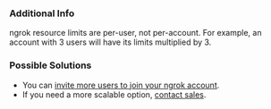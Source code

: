 ### Additional Info

ngrok resource limits are per-user, not per-account. For example, an account with 3 users will have its limits multiplied by 3.

### Possible Solutions

- You can [invite more users to join your ngrok account](/docs/iam/users/#invitations).
- If you need a more scalable option, [contact sales](https://ngrok.com/enterprise/contact).
